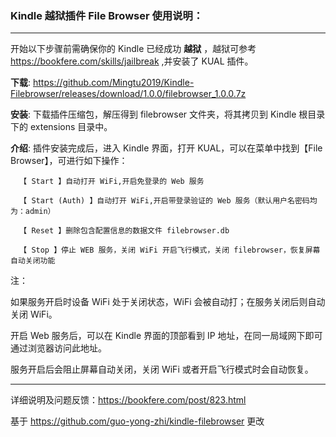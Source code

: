 ### Kindle 越狱插件 File Browser 使用说明：  
------------
开始以下步骤前需确保你的 Kindle 已经成功 **越狱** ，越狱可参考 <https://bookfere.com/skills/jailbreak> ,并安装了 KUAL 插件。

**下载**: <https://github.com/Mingtu2019/Kindle-Filebrowser/releases/download/1.0.0/filebrowser_1.0.0.7z>

**安装**: 下载插件压缩包，解压得到 filebrowser 文件夹，将其拷贝到 Kindle 根目录下的 extensions 目录中。

**介绍**: 插件安装完成后，进入 Kindle 界面，打开 KUAL，可以在菜单中找到【File Browser】，可进行如下操作：  

      【 Start 】自动打开 WiFi,开启免登录的 Web 服务  

      【 Start (Auth) 】自动打开 WiFi,开启带登录验证的 Web 服务（默认用户名密码均为：admin）  

      【 Reset 】删除包含配置信息的数据文件 filebrowser.db  

      【 Stop 】停止 WEB 服务，关闭 WiFi 开启飞行模式，关闭 filebrowser，恢复屏幕自动关闭功能  

注：  

 如果服务开启时设备 WiFi 处于关闭状态，WiFi 会被自动打；在服务关闭后则自动关闭 WiFi。

 开启 Web 服务后，可以在 Kindle 界面的顶部看到 IP 地址，在同一局域网下即可通过浏览器访问此地址。

 服务开启后会阻止屏幕自动关闭，关闭 WiFi 或者开启飞行模式时会自动恢复。

-----------

详细说明及问题反馈：<https://bookfere.com/post/823.html>  

基于 <https://github.com/guo-yong-zhi/kindle-filebrowser> 更改
